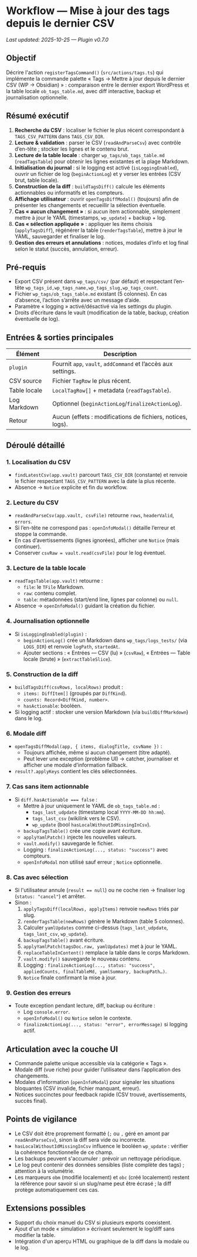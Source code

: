 # Workflow — Mise à jour des tags depuis le dernier CSV
_Last updated: 2025-10-25 — Plugin v0.7.0_

## Objectif
Décrire l'action `registerTagsCommand()` (`src/actions/tags.ts`) qui implémente la commande palette « Tags → Mettre à jour depuis le dernier CSV (WP → Obsidian) » : comparaison entre le dernier export WordPress et la table locale `ob_tags_table.md`, avec diff interactive, backup et journalisation optionnelle.

## Résumé exécutif
1. **Recherche du CSV** : localiser le fichier le plus récent correspondant à `TAGS_CSV_PATTERN` dans `TAGS_CSV_DIR`.
2. **Lecture & validation** : parser le CSV (`readAndParseCsv`) avec contrôle d’en-tête ; stocker les lignes et le contenu brut.
3. **Lecture de la table locale** : charger `wp_tags/ob_tags_table.md` (`readTagsTable`) pour obtenir les lignes existantes et la plage Markdown.
4. **Initialisation du journal** : si le logging est activé (`isLoggingEnabled`), ouvrir un fichier de log (`beginActionLog`) et y verser les entrées (CSV brut, table locale).
5. **Construction de la diff** : `buildTagsDiff()` calcule les éléments actionnables ou informatifs et les compteurs.
6. **Affichage utilisateur** : ouvrir `openTagsDiffModal()` (toujours) afin de présenter les changements et recueillir la sélection éventuelle.
7. **Cas « aucun changement »** : si aucun item actionnable, simplement mettre à jour le YAML (timestamps, `wp_update`) + backup + log.
8. **Cas « sélection appliquée »** : appliquer les items choisis (`applyTagsDiff`), régénérer la table (`renderTagsTable`), mettre à jour le YAML, sauvegarder et finaliser le log.
9. **Gestion des erreurs et annulations** : notices, modales d’info et log final selon le statut (succès, annulation, erreur).

## Pré-requis
- Export CSV présent dans `wp_tags/csv/` (par défaut) et respectant l’en-tête `wp_tags_id,wp_tags_name,wp_tags_slug,wp_tags_count`.
- Fichier `wp_tags/ob_tags_table.md` existant (5 colonnes). En cas d’absence, l’action s’arrête avec un message d’aide.
- Paramètre « logging » activé/désactivé via les settings du plugin.
- Droits d’écriture dans le vault (modification de la table, backup, création éventuelle de log).

## Entrées & sorties principales
| Élément | Description |
| --- | --- |
| `plugin` | Fournit `app`, `vault`, `addCommand` et l’accès aux settings. |
| CSV source | Fichier `TagRow` le plus récent. |
| Table locale | `LocalTagRow[]` + metadata (`readTagsTable`). |
| Log Markdown | Optionnel (`beginActionLog`/`finalizeActionLog`). |
| Retour | Aucun (effets : modifications de fichiers, notices, logs). |

## Déroulé détaillé
### 1. Localisation du CSV
- `findLatestCsv(app.vault)` parcourt `TAGS_CSV_DIR` (constante) et renvoie le fichier respectant `TAGS_CSV_PATTERN` avec la date la plus récente.
- Absence → `Notice` explicite et fin du workflow.

### 2. Lecture du CSV
- `readAndParseCsv(app.vault, csvFile)` retourne `rows`, `headerValid`, `errors`.
- Si l’en-tête ne correspond pas : `openInfoModal()` détaille l’erreur et stoppe la commande.
- En cas d’avertissements (lignes ignorées), afficher une `Notice` (mais continuer).
- Conserver `csvRaw = vault.read(csvFile)` pour le log éventuel.

### 3. Lecture de la table locale
- `readTagsTable(app.vault)` retourne :
  - `file`: le `TFile` Markdown.
  - `raw`: contenu complet.
  - `table`: métadonnées (start/end line, lignes par colonne) ou `null`.
- Absence → `openInfoModal()` guidant la création du fichier.

### 4. Journalisation optionnelle
- Si `isLoggingEnabled(plugin)` :
  - `beginActionLog()` crée un Markdown dans `wp_tags/logs_tests/` (via `LOGS_DIR`) et renvoie `logPath`, `startedAt`.
  - Ajouter sections : « Entrées — CSV (lu) » (`csvRaw`), « Entrées — Table locale (brute) » (`extractTableSlice`).

### 5. Construction de la diff
- `buildTagsDiff(csvRows, localRows)` produit :
  - `items: DiffItem[]` (groupés par `DiffKind`).
  - `counts: Record<DiffKind, number>`.
  - `hasActionable`: booléen.
- Si logging actif : stocker une version Markdown (via `buildDiffMarkdown`) dans le log.

### 6. Modale diff
- `openTagsDiffModal(app, { items, dialogTitle, csvName })` :
  - Toujours affichée, même si aucun changement (titre adapté).
  - Peut lever une exception (problème UI) → catcher, journaliser et afficher une modale d’information fallback.
- `result?.applyKeys` contient les clés sélectionnées.

### 7. Cas sans item actionnable
- Si `diff.hasActionable === false` :
  - Mettre à jour uniquement le YAML de `ob_tags_table.md` :
    - `tags_last_udpdate` (timestamp local `YYYY-MM-DD hh:mm`).
    - `tags_last_csv` (wikilink vers le CSV).
    - `wp_update` (bool `hasLocalWithoutIdMissingInCsv`).
  - `backupTagsTable()` crée une copie avant écriture.
  - `applyYamlPatch()` injecte les nouvelles valeurs.
  - `vault.modify()` sauvegarde le fichier.
  - Logging : `finalizeActionLog(..., status: "success")` avec compteurs.
  - `openInfoModal` non utilisé sauf erreur ; `Notice` optionnelle.

### 8. Cas avec sélection
- Si l'utilisateur annule (`result == null`) ou ne coche rien → finaliser log (`status: "cancel"`) et arrêter.
- Sinon :
  1. `applyTagsDiff(localRows, applyItems)` renvoie `newRows` triés par slug.
  2. `renderTagsTable(newRows)` génère le Markdown (table 5 colonnes).
  3. Calculer `yamlUpdates` comme ci-dessus (`tags_last_udpdate`, `tags_last_csv`, `wp_update`).
  4. `backupTagsTable()` avant écriture.
  5. `applyYamlPatch(tagsDoc.raw, yamlUpdates)` met à jour le YAML.
  6. `replaceTableInContent()` remplace la table dans le corps Markdown.
  7. `vault.modify()` sauvegarde le nouveau contenu.
  8. Logging : `finalizeActionLog(..., status: "success", appliedCounts, finalTableMd, yamlSummary, backupPath…)`.
  9. `Notice` finale confirmant la mise à jour.

### 9. Gestion des erreurs
- Toute exception pendant lecture, diff, backup ou écriture :
  - Log `console.error`.
  - `openInfoModal()` ou `Notice` selon le contexte.
  - `finalizeActionLog(..., status: "error", errorMessage)` si logging actif.

## Articulation avec la couche UI
- Commande palette unique accessible via la catégorie « Tags ».
- Modale diff (vue riche) pour guider l’utilisateur dans l’application des changements.
- Modales d’information (`openInfoModal`) pour signaler les situations bloquantes (CSV invalide, fichier manquant, erreur).
- Notices succinctes pour feedback rapide (CSV trouvé, avertissements, succès final).

## Points de vigilance
- Le CSV doit être proprement formatté (`;` ou `,` géré en amont par `readAndParseCsv`), sinon la diff sera vide ou incorrecte.
- `hasLocalWithoutIdMissingInCsv` influence le booléen `wp_update` : vérifier la cohérence fonctionnelle de ce champ.
- Les backups peuvent s'accumuler : prévoir un nettoyage périodique.
- Le log peut contenir des données sensibles (liste complète des tags) ; attention à la volumétrie.
- Les marqueurs `obm` (modifié localement) et `obc` (créé localement) restent la référence pour savoir si un slug/name peut être
  écrasé ; la diff protège automatiquement ces cas.

## Extensions possibles
- Support du choix manuel du CSV si plusieurs exports coexistent.
- Ajout d'un mode « simulation » écrivant seulement le log/diff sans modifier la table.
- Intégration d'un aperçu HTML ou graphique de la diff dans la modale ou le log.
